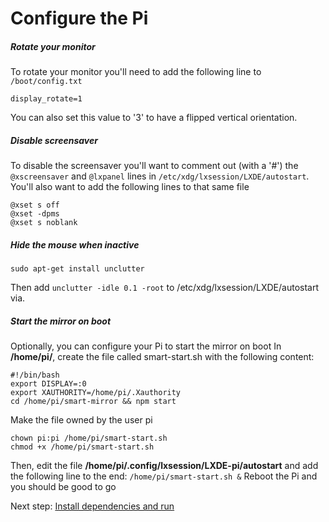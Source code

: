 # Configure the Pi

##### Rotate your monitor
To rotate your monitor you'll need to add the following line to `/boot/config.txt`
```
display_rotate=1
```
You can also set this value to '3' to have a flipped vertical orientation.

##### Disable screensaver
To disable the screensaver you'll want to comment out (with a '#') the `@xscreensaver` and `@lxpanel` lines in `/etc/xdg/lxsession/LXDE/autostart`. You'll also want to add the following lines to that same file
```
@xset s off
@xset -dpms
@xset s noblank
```

##### Hide the mouse when inactive
```
sudo apt-get install unclutter
```
Then add `unclutter -idle 0.1 -root` to /etc/xdg/lxsession/LXDE/autostart via.
 
##### Start the mirror on boot
Optionally, you can configure your Pi to start the mirror on boot
In **/home/pi/**, create the file called smart-start.sh with the following content:
```
#!/bin/bash
export DISPLAY=:0
export XAUTHORITY=/home/pi/.Xauthority
cd /home/pi/smart-mirror && npm start
```

Make the file owned by the user pi
```
chown pi:pi /home/pi/smart-start.sh
chmod +x /home/pi/smart-start.sh
```

Then, edit the file **/home/pi/.config/lxsession/LXDE-pi/autostart**
and add the following line to the end:
`/home/pi/smart-start.sh &`
Reboot the Pi and you should be good to go

Next step: [Install dependencies and run](install_dependencies_and_run.md)